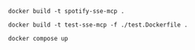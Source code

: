 ```shell
  docker build -t spotify-sse-mcp .
```

```shell
  docker build -t test-sse-mcp -f ./test.Dockerfile .
```

```shell
  docker compose up
```